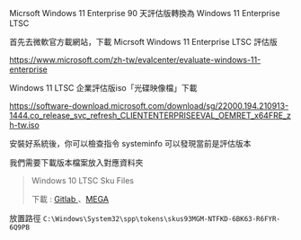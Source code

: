 Micrsoft Windows 11 Enterprise  90 天評估版轉換為 Windows 11 Enterprise LTSC

首先去微軟官方載網站，下載 Micrsoft Windows 11 Enterprise LTSC 評估版

https://www.microsoft.com/zh-tw/evalcenter/evaluate-windows-11-enterprise

Windows 11 LTSC 企業評估版iso「光碟映像檔」下載

https://software-download.microsoft.com/download/sg/22000.194.210913-1444.co_release_svc_refresh_CLIENTENTERPRISEEVAL_OEMRET_x64FRE_zh-tw.iso


安裝好系統後，你可以檢查指令 systeminfo 可以發現當前是評估版本


我們需要下載版本檔案放入對應資料夾</p>
<blockquote><p>Windows 10 LTSC Sku Files</p>
<p>下載 : <a target="_blank" rel="nofollow" href="https://www.gdaily.org/goto/https://gitlab.com/x8602222/windows-10-ltsc-sku-files/-/blob/main/skus.zip">Gitlab </a>、<a target="_blank" rel="nofollow" href="https://www.gdaily.org/goto/https://mega.nz/file/xZkATCZT#nELU8sW4SwDgkn9qm0ZP-m5CS7jsdDXpylARDM3rRMM">MEGA</a></p></blockquote>
<p>放置路徑 <code>C:\Windows\System32\spp\tokens\skus</






93MGM-NTFKD-6BK63-R6FYR-6Q9PB
